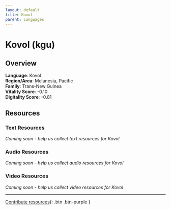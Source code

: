 ```yaml
---
layout: default
title: Kovol
parent: Languages
---
```


# Kovol (kgu)

## Overview

**Language**: Kovol  
**Region/Area**: Melanesia, Pacific  
**Family**: Trans-New Guinea  
**Vitality Score**: -0.10  
**Digitality Score**: -0.81  

## Resources

### Text Resources
*Coming soon - help us collect text resources for Kovol*

### Audio Resources
*Coming soon - help us collect audio resources for Kovol*

### Video Resources
*Coming soon - help us collect video resources for Kovol*

---

[Contribute resources](https://fairtrain.github.io/){: .btn .btn-purple }
